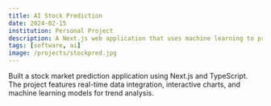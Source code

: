 ```yaml
---
title: AI Stock Prediction
date: 2024-02-15
institution: Personal Project
description: A Next.js web application that uses machine learning to predict stock market trends. Built with TypeScript and integrates with various financial APIs.
tags: [software, ai]
image: /projects/stockpred.jpg
---
```


Built a stock market prediction application using Next.js and TypeScript. The project features real-time data integration, interactive charts, and machine learning models for trend analysis. 